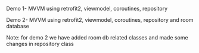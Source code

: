  Demo 1-  MVVM using retrofit2, viewmodel, coroutines, repository
 
 Demo 2- MVVM using retrofit2, viewmodel, coroutines, repository and room database

 Note: for demo 2 we have added room db related classes  and made some changes in repository class

